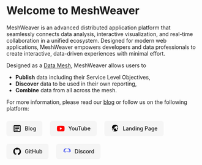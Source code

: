 # Welcome to MeshWeaver
MeshWeaver is an advanced distributed application platform that seamlessly connects data analysis, 
interactive visualization, and real-time collaboration in a unified ecosystem. 
Designed for modern web applications, 
MeshWeaver empowers developers and data professionals to create interactive, 
data-driven experiences with minimal effort.

Designed as a [Data Mesh](https://en.wikipedia.org/wiki/Data_mesh), MeshWeaver allows users to
- **Publish** data including their Service Level Objectives,
- **Discover** data to be used in their own reporting,
- **Combine** data from all across the mesh.

For more information, please read our [blog](/articles) or follow us on the following platform:

<div class="info-links">
    <a href="/articles" class="info-link" title="Read our Blog">
        <svg xmlns="http://www.w3.org/2000/svg" height="24" width="24" viewBox="0 0 24 24">
            <path class="fluent-icon-fill" d="M19 5v14H5V5h14m0-2H5c-1.1 0-2 .9-2 2v14c0 1.1.9 2 2 2h14c1.1 0 2-.9 2-2V5c0-1.1-.9-2-2-2z"/>
            <path class="fluent-icon-fill" d="M14 17H7v-2h7v2zm3-4H7v-2h10v2zm0-4H7V7h10v2z"/>
        </svg>
        <span>Blog</span>
    </a>
    <a href="https://www.youtube.com/@meshweaver" class="info-link" title="Visit our YouTube Channel" target="_blank">
        <svg xmlns="http://www.w3.org/2000/svg" height="24" width="24" viewBox="0 0 24 24">
            <path class="youtube-red" d="M21.582 7.15c-.253-1.073-.997-1.916-1.941-2.087C17.754 4.667 12 4.667 12 4.667s-5.754 0-7.641.396c-.944.171-1.688 1.014-1.941 2.087C2.022 9.186 2.022 12 2.022 12s0 2.814.396 4.85c.253 1.073.997 1.916 1.941 2.087 1.887.396 7.641.396 7.641.396s5.754 0 7.641-.396c.944-.171 1.688-1.014 1.941-2.087.396-2.036.396-4.85.396-4.85s0-2.814-.396-4.85z"/>
            <path fill="#FFFFFF" d="M9.773 15.333V8.667L15.591 12l-5.818 3.333z"/>
        </svg>
        <span>YouTube</span>
    </a>
    <a href="https://meshweaver.cloud" class="info-link" title="Visit our Landing Page" target="_blank">
        <svg xmlns="http://www.w3.org/2000/svg" height="24" width="24" viewBox="0 0 24 24">
            <path class="fluent-icon-fill" d="M17.9 17.39c-.26-.8-1.01-1.39-1.9-1.39h-1v-3c0-.55-.45-1-1-1H8v-2h2c.55 0 1-.45 1-1V7h2c1.1 0 2-.9 2-2v-.41C17.92 5.77 20 8.65 20 12c0 2.08-.81 3.98-2.1 5.39M11 19.93c-3.95-.49-7-3.85-7-7.93 0-.62.08-1.21.21-1.79L9 15v1c0 1.1.9 2 2 2v1.93m9-11.44C19.6 4.25 16.07 2 12 2 7.93 2 4.4 4.25 4 8.49c-.14 1.77.32 3.493 1.23 4.91.33.514.52 1.1.52 1.71v.59c0 1.29 1.14 2.3 2.41 2.3h.21c.55.43 1.22.8 2 1.05 1.34.43 2.78.49 4.11.17 1.17-.31 2.21-.89 3.07-1.68.32-.3.58-.67.76-1.1.63-1.48.27-3.07-.89-4.05.33-.38.58-.84.71-1.33s.14-1.02.01-1.5z"/>
        </svg>
        <span>Landing Page</span>
    </a>
    <a href="https://github.com/Systemorph/MeshWeaver" class="info-link" title="Visit our GitHub Repository" target="_blank">
        <svg xmlns="http://www.w3.org/2000/svg" height="24" width="24" viewBox="0 0 24 24">
            <path class="github-icon" fill-rule="evenodd" clip-rule="evenodd" d="M12 2C6.477 2 2 6.477 2 12c0 4.42 2.87 8.17 6.84 9.5.5.08.66-.22.66-.48v-1.69c-2.77.6-3.36-1.34-3.36-1.34-.46-1.16-1.11-1.47-1.11-1.47-.91-.62.07-.6.07-.6 1 .07 1.53 1.03 1.53 1.03.87 1.52 2.34 1.07 2.91.83.09-.65.35-1.09.63-1.34-2.22-.25-4.55-1.11-4.55-4.92 0-1.11.38-2 1.03-2.71-.1-.25-.45-1.29.1-2.64 0 0 .84-.27 2.75 1.02.79-.22 1.65-.33 2.5-.33.85 0 1.71.11 2.5.33 1.91-1.29 2.75-1.02 2.75-1.02.55 1.35.2 2.39.1 2.64.65.71 1.03 1.6 1.03 2.71 0 3.82-2.34 4.66-4.57 4.91.36.31.69.92.69 1.85V21c0 .27.16.59.67.5C19.14 20.16 22 16.42 22 12A10 10 0 0 0 12 2z"/>
        </svg>
        <span>GitHub</span>
    </a>
    <a href="https://discord.gg/YSNEtSHa" class="info-link" title="Join our Discord Community" target="_blank">
        <svg xmlns="http://www.w3.org/2000/svg" height="24" width="24" viewBox="0 0 24 24">
            <path class="discord-icon" d="M19.952 5.672c-1.904-1.531-4.916-1.79-5.044-1.801-0.201-0.017-0.392 0.097-0.474 0.281-0.006 0.012-0.072 0.163-0.14 0.403-1.126-0.167-2.26-0.167-3.386 0-0.068-0.241-0.134-0.391-0.14-0.403-0.08-0.183-0.272-0.298-0.474-0.281-0.128 0.01-3.139 0.269-5.069 1.822-0.076 0.063-1.878 1.596-2.193 6.417-0.010 0.156 0.046 0.309 0.154 0.417 1.677 1.674 4.422 2.139 5.052 2.186 0.023 0.003 0.046 0.004 0.069 0.004 0.155 0 0.301-0.074 0.394-0.199l0.347-0.463c-1.865-0.467-2.784-1.226-2.851-1.286-0.157-0.141-0.17-0.382-0.031-0.54 0.139-0.158 0.38-0.174 0.538-0.037 0.011 0.009 1.053 0.924 3.831 1.39 0.088 0.015 0.177 0.022 0.265 0.022 0.827 0 1.643-0.132 2.447-0.394 0.017 0.001 0.034 0.002 0.051 0.002 0.15 0 0.272-0.122 0.272-0.272s-0.122-0.272-0.272-0.272c-0.144 0-0.282 0.023-0.411 0.069-1.731 0.601-3.513 0.379-4.225 0.27-1.048-0.161-1.872-0.412-2.472-0.677 0.041-3.917 1.331-5.408 1.843-5.912 1.394-1.184 3.222-1.519 3.925-1.627 0.157 0.286 0.394 0.854 0.394 1.939 0 0.148 0.121 0.269 0.269 0.269s0.269-0.121 0.269-0.269c0-1.192-0.283-1.886-0.453-2.195 0.616 0.085 2.775 0.459 4.392 1.841 0.497 0.489 1.778 1.956 1.836 5.834-0.6 0.263-1.423 0.513-2.469 0.673-1.218 0.186-3.816 0.325-5.223-1.083-0.132-0.132-0.346-0.132-0.478 0-0.132 0.132-0.132 0.346 0 0.478 0.512 0.512 1.155 0.884 1.919 1.106 1.053 0.307 2.23 0.332 3.096 0.332 0.391 0 0.778-0.008 1.146-0.016 0.097 0.187 0.214 0.401 0.347 0.576 0.079 0.103 0.19 0.158 0.306 0.158 0.034 0 0.068-0.004 0.103-0.012 0.603-0.141 3.342-0.729 4.742-2.627 0.068-0.092 0.095-0.208 0.072-0.321-0.323-1.634-0.6-4.346-2.252-6.328zM9.035 13.953c-0.597 0-1.081-0.636-1.081-1.416s0.484-1.417 1.081-1.417c0.597 0 1.081 0.637 1.081 1.417s-0.484 1.416-1.081 1.416zM14.935 13.953c-0.597 0-1.081-0.636-1.081-1.416s0.484-1.417 1.081-1.417c0.597 0 1.081 0.637 1.081 1.417s-0.484 1.416-1.081 1.416z"/>
        </svg>
        <span>Discord</span>
    </a>


</div>

<style>
.info-links {
    display: flex;
    gap: 20px;
    margin: 1.5rem 0;
    flex-wrap: wrap;
}

.info-link {
    display: flex;
    align-items: center;
    gap: 8px;
    padding: 8px 16px;
    text-decoration: none;
    color: var(--neutral-foreground-rest);
    background-color: var(--neutral-layer-1, #f5f5f5);
    border-radius: 6px;
    border: 1px solid var(--neutral-stroke-rest);
    transition: all 0.2s ease;
}

.info-link:hover {
    background-color: var(--neutral-layer-2, #e5e5e5);
    text-decoration: none;
}

.info-link svg {
    flex-shrink: 0;
}

.info-link span {
    font-weight: 500;
}

/* Theme-aware icon coloring */
.fluent-icon-fill {
    fill: var(--accent-fill-rest);
}

.youtube-red {
    fill: #FF0000; /* YouTube's brand color always stays red */
}

.github-icon {
    fill: var(--neutral-foreground-rest);
}

.discord-icon {
    fill: #5865F2; /* Discord's brand color */
}

.meshweaver-logo {
    fill: var(--accent-fill-rest);
}

[data-theme="dark"] .info-link {
    background-color: var(--neutral-layer-1);
    border-color: var(--neutral-stroke-rest);
    color: var(--neutral-foreground-rest);
}

[data-theme="dark"] .info-link:hover {
    background-color: var(--neutral-layer-2);
}

[data-theme="dark"] .fluent-icon-fill {
    fill: var(--accent-fill-rest);
}

[data-theme="dark"] .github-icon {
    fill: var(--neutral-foreground-rest);
}
</style>